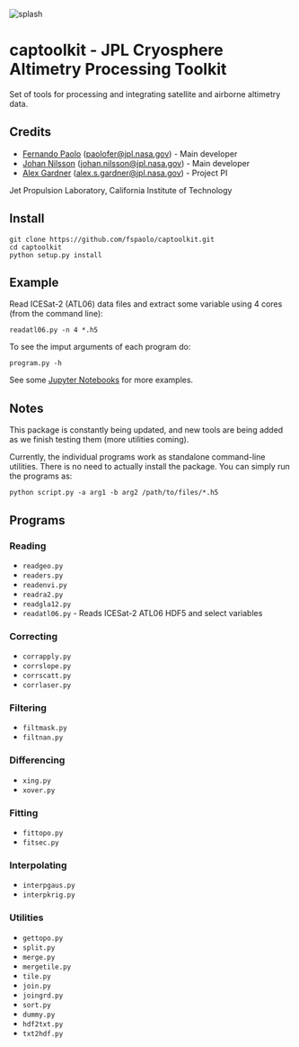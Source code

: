![splash](splash.png)

# captoolkit - JPL Cryosphere Altimetry Processing Toolkit

Set of tools for processing and integrating satellite and airborne altimetry data.

## Credits

* [Fernando Paolo](https://science.jpl.nasa.gov/people/Serrano%20Paolo/) (paolofer@jpl.nasa.gov) - Main developer
* [Johan Nilsson](https://science.jpl.nasa.gov/people/Nilsson/) (johan.nilsson@jpl.nasa.gov) - Main developer
* [Alex Gardner](https://science.jpl.nasa.gov/people/AGardner/) (alex.s.gardner@jpl.nasa.gov) - Project PI

Jet Propulsion Laboratory, California Institute of Technology

## Install

    git clone https://github.com/fspaolo/captoolkit.git
    cd captoolkit
    python setup.py install

## Example

Read ICESat-2 (ATL06) data files and extract some variable using 4 cores (from the command line):

    readatl06.py -n 4 *.h5 

To see the imput arguments of each program do:

    program.py -h

See some [Jupyter Notebooks](notebooks/) for more examples.

## Notes

This package is constantly being updated, and new tools are being added as we finish testing them (more utilities coming).

Currently, the individual programs work as standalone command-line utilities. There is no need to actually install the package. You can simply run the programs as:

    python script.py -a arg1 -b arg2 /path/to/files/*.h5

## Programs 

### Reading

* `readgeo.py`
* `readers.py`
* `readenvi.py`
* `readra2.py`
* `readgla12.py`
* `readatl06.py` - Reads ICESat-2 ATL06 HDF5 and select variables

### Correcting

* `corrapply.py`
* `corrslope.py`
* `corrscatt.py`
* `corrlaser.py`

### Filtering

* `filtmask.py`
* `filtnan.py`

### Differencing

* `xing.py`
* `xover.py`

### Fitting

* `fittopo.py`
* `fitsec.py`

### Interpolating

* `interpgaus.py`
* `interpkrig.py`

### Utilities

* `gettopo.py`
* `split.py`
* `merge.py`
* `mergetile.py`
* `tile.py`
* `join.py`
* `joingrd.py`
* `sort.py`
* `dummy.py`
* `hdf2txt.py`
* `txt2hdf.py`
